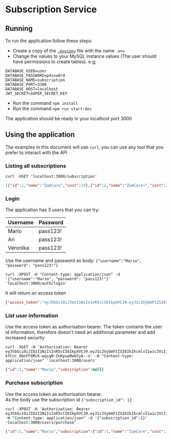 # Subscription Service

## Running

To run the application follow these steps:

- Create a copy of the [`.envcopy`](.envcopy) file with the name `.env`
- Change the values to your MySQL instance values (The user should have permissions to create tables). e.g;
```dotenv
DATABASE_USER=user
DATABASE_PASSWORD=p4ssw0rd
DATABASE_NAME=subscription
DATABASE_PORT=3306
DATABASE_HOST=localhost
JWT_SECRET=SUPER_SECRET_KEY
```
- Run the command ```npm install```
- Run the command ```npm run start:dev```

The application should be ready in your localhost port 3000                  

## Using the application

The examples in this document will use `curl`, you can use any tool that you prefer to interact with the API

### Listing all subscriptions

```shell
curl -XGET 'localhost:3000/subscription'
```
```json
[{"id":1,"name":"ZumCare","cost":10},{"id":2,"name":"ZumCare+","cost":20}]
```

### Login

The application has 3 users that you can try:

| Username | Password |
|----------|----------|
| Mario    | pass123! |
| Ari      | pass123! |
| Veronika | pass123! |

Use the username and password as body: `{"username":"Mario", "password": "pass123!"}`

```shell
curl -XPOST -H "Content-type: application/json" -d '{"username":"Mario", "password": "pass123!"}' 'localhost:3000/auth/login'
```
It will return an access token 

```json
{"access_token":"eyJhbGciOiJIUzI1NiIsInR5cCI6IkpXVCJ9.eyJ1c2VybmFtZSI6Ik1hcmlvIiwic3ViIjoxLCJpYXQiOjE2Njk2MDQ4NjgsImV4cCI6MTY2OTYwNTQ2OH0.-6ASD-kfCnr_OAnFF8McK-wqsqN-ZnKpuwRwH7yA--o"}
```

### List user information

Use the access token as authorisation bearer. 
The token contains the user id information, therefore doesn't need an additional parameter and add increased security

```shell
curl -XGET -H 'Authorization: Bearer eyJhbGciOiJIUzI1NiIsInR5cCI6IkpXVCJ9.eyJ1c2VybmFtZSI6Ik1hcmlvIiwic3ViIjoxLCJpYXQiOjE2Njk2MDQ4NjgsImV4cCI6MTY2OTYwNTQ2OH0.-6ASD-kfCnr_OAnFF8McK-wqsqN-ZnKpuwRwH7yA--o' -H "Content-type: application/json" 'localhost:3000/users'
```

```json
{"id":1,"name":"Mario","subscription":null}
```

### Purchase subscription

Use the access token as authorisation bearer.      
As the body use the subscription id `{"subscription_id": 1}`

```shell
curl -XPOST -H 'Authorization: Bearer eyJhbGciOiJIUzI1NiIsInR5cCI6IkpXVCJ9.eyJ1c2VybmFtZSI6Ik1hcmlvIiwic3ViIjoxLCJpYXQiOjE2Njk2MDU1NDcsImV4cCI6MTY2OTYwNjE0N30.xq4SMI4Ztz5Y8ZZwcpRdKHgpeMCEFFAOesCFrdkBOlk' -H "Content-type: application/json" -d '{"subscription_id":1}' 'localhost:3000/users/purchase'
```

```json
{"id":1,"name":"Mario","subscription":{"id":1,"name":"ZumCare","cost":10}}
```